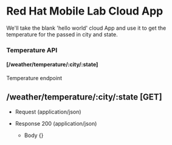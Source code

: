 # Red Hat Mobile Lab Cloud App

We'll take the blank 'hello world' cloud App and use it to get the temperature for the passed in city and state.

### Temperature API

####  [/weather/temperature/:city/:state]

Temperature endpoint
## /weather/temperature/:city/:state [GET]

+ Request (application/json)

+ Response 200 (application/json)
    + Body
            {}
